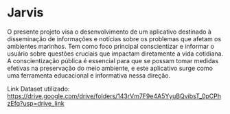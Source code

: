 # Jarvis
O presente projeto visa o desenvolvimento de um aplicativo destinado à disseminação de informações e notícias sobre os problemas que afetam os ambientes marinhos. Tem como foco principal conscientizar e informar o usuário sobre questões cruciais que impactam diretamente a vida cotidiana. A conscientização pública é essencial para que se possam tomar medidas efetivas na preservação do meio ambiente, e este aplicativo surge como uma ferramenta educacional e informativa nessa direção.

Link Dataset utilizado: https://drive.google.com/drive/folders/143rVm7F9e4A5YyuBQvibsT_0pCPhzEfq?usp=drive_link
